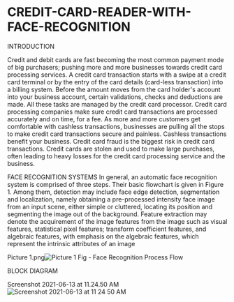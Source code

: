 # CREDIT-CARD-READER-WITH-FACE-RECOGNITION


INTRODUCTION

Credit and debit cards are fast becoming the most common payment mode of big purchasers; pushing more and more businesses towards credit card processing services. 
A credit card transaction starts with a swipe at a credit card terminal or by the entry of the card details (card-less transaction) into a billing system. Before the amount moves from the card holder's account into your business account, certain validations, checks and deductions are made. 
All these tasks are managed by the credit card processor. Credit card processing companies make sure credit card transactions are processed accurately and on time, for a fee. As more and more customers get comfortable with cashless transactions, businesses are pulling all the stops to make credit card transactions secure and painless. Cashless transactions benefit your business. 
Credit card fraud is the biggest risk in credit card transactions. Credit cards are stolen and used to make large purchases, often leading to heavy losses for the credit card processing service and the business.


FACE RECOGNITION SYSTEMS
 In general, an automatic face recognition system is comprised of three steps. Their basic flowchart is given in Figure 1. Among them, detection may include face edge detection, segmentation and localization, namely obtaining a pre-processed intensity face image from an input scene, either simple or cluttered, locating its position and segmenting the image out of the background. Feature extraction may denote the acquirement of the image features from the image such as visual features, statistical pixel features; transform coefficient features, and algebraic features, with emphasis on the algebraic features, which represent the intrinsic attributes of an image

 
Picture 1.png![Picture 1](https://user-images.githubusercontent.com/62926535/121796856-caa5d580-cc39-11eb-818a-05793d32a07d.png)
Fig - Face Recognition Process Flow


BLOCK DIAGRAM

Screenshot 2021-06-13 at 11.24.50 AM![Screenshot 2021-06-13 at 11 24 50 AM](https://user-images.githubusercontent.com/62926535/121796876-03de4580-cc3a-11eb-8bc1-fa5f778df430.png)




